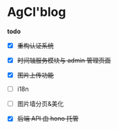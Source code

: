 # AgCl'blog

**todo**

-   [x] ~~重构认证系统~~

-   [x] ~~时间轴服务模块与 admin 管理页面~~

-   [x] ~~图片上传功能~~

-   [ ] i18n

-   [ ] 图片墙分页&美化

-   [x] ~~后端 API 由 hono 托管~~
